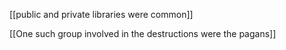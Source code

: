 [[public and private libraries were common]]

[[One such group involved in the destructions were the pagans]]
